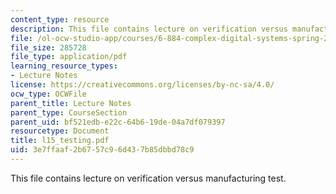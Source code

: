```yaml
---
content_type: resource
description: This file contains lecture on verification versus manufacturing test.
file: /ol-ocw-studio-app/courses/6-884-complex-digital-systems-spring-2005/3e7ffaaf2b6757c96d437b85dbbd78c9_l15_testing.pdf
file_size: 285728
file_type: application/pdf
learning_resource_types:
- Lecture Notes
license: https://creativecommons.org/licenses/by-nc-sa/4.0/
ocw_type: OCWFile
parent_title: Lecture Notes
parent_type: CourseSection
parent_uid: bf521edb-e22c-64b6-19de-04a7df079397
resourcetype: Document
title: l15_testing.pdf
uid: 3e7ffaaf-2b67-57c9-6d43-7b85dbbd78c9
---
```

This file contains lecture on verification versus manufacturing test.